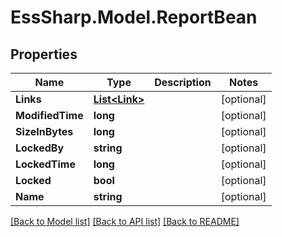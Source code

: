# EssSharp.Model.ReportBean

## Properties

Name | Type | Description | Notes
------------ | ------------- | ------------- | -------------
**Links** | [**List&lt;Link&gt;**](Link.md) |  | [optional] 
**ModifiedTime** | **long** |  | [optional] 
**SizeInBytes** | **long** |  | [optional] 
**LockedBy** | **string** |  | [optional] 
**LockedTime** | **long** |  | [optional] 
**Locked** | **bool** |  | [optional] 
**Name** | **string** |  | [optional] 

[[Back to Model list]](../README.md#documentation-for-models) [[Back to API list]](../README.md#documentation-for-api-endpoints) [[Back to README]](../README.md)

